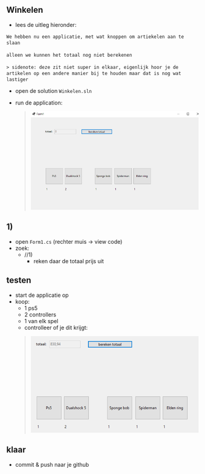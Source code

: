 

## Winkelen

- lees de uitleg hieronder:
```
We hebben nu een applicatie, met wat knoppen om artiekelen aan te slaan

alleen we kunnen het totaal nog niet berekenen

> sidenote: deze zit niet super in elkaar, eigenlijk hoor je de artikelen op een andere manier bij te houden maar dat is nog wat lastiger

```



- open de solution `Winkelen.sln`

- run de application:
    > ![](img/app.PNG)

## 1)

         
- open `Form1.cs` (rechter muis -> view code)
- zoek:
    - //1) 
        - reken daar de totaal prijs uit
        
## testen

- start de applicatie op
- koop:
    - 1 ps5
    - 2 controllers
    - 1 van elk spel
    - controlleer of je dit krijgt:
    > ![](img/result.PNG)

## klaar

- commit & push naar je github        